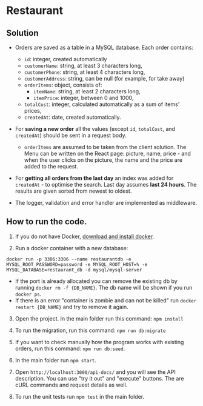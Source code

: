 # Restaurant

## Solution

- Orders are saved as a table in a MySQL database. Each order contains:
  - `id`: integer, created automatically
  - `customerName`: string, at least 3 characters long,
  - `customerPhone`: string, at least 4 characters long,
  - `customerAddress`: string, can be null (for example, for take away)
  - `orderItems`: object, consists of:
    - `itemName`: string, at least 2 characters long,
    - `itemPrice`: integer, between 0 and 1000,
  - `totalCost`: integer, calculated automatically as a sum of items' prices,
  - `createdAt`: date, created automatically.
- For **saving a new order** all the values (except `id`, `totalCost`, and `createdAt`) should be sent in a request body.

  - `orderItems` are assumed to be taken from the client solution. The Menu can be written on the React page: picture, name, price - and when the user clicks on the picture, the name and the price are added to the request.

- For **getting all orders from the last day** an index was added for `createdAt` - to optimise the search. Last day assumes **last 24 hours**. The results are given sorted from newest to oldest.

- The logger, validation and error handler are implemented as middleware.

## How to run the code.

1. If you do not have Docker, [download and install docker](https://docs.docker.com/get-docker/).

2. Run a docker container with a new database:

`docker run -p 3306:3306 --name restaurantdb -e MYSQL_ROOT_PASSWORD=password -e MYSQL_ROOT_HOST=% -e MYSQL_DATABASE=restaurant_db -d mysql/mysql-server`

  - If the port is already allocated you can remove the existing db by running `docker rm -f {DB_NAME}`. The db name will be shown if you run `docker ps`.
  - If there is an error "container is zombie and can not be killed" run `docker restart {DB_NAME}` and try to remove it again.

3. Open the project. In the main folder run this command: `npm install`

4. To run the migration, run this command: `npm run db:migrate`

5. If you want to check manually how the program works with existing orders, run this command: `npm run db:seed`.

6. In the main folder run `npm start`.

7. Open `http://localhost:3000/api-docs/` and you will see the API description. You can use "try it out" and "execute" buttons. The are cURL commands and request details as well.

8. To run the unit tests run `npm test` in the main folder.
